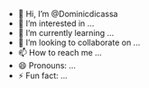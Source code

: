 - 👋 Hi, I’m @Dominicdicassa
- 👀 I’m interested in ...
- 🌱 I’m currently learning ...
- 💞️ I’m looking to collaborate on ...
- 📫 How to reach me ...
- 😄 Pronouns: ...
- ⚡ Fun fact: ...

<!---
Dominicdicassa/Dominicdicassa is a ✨ special ✨ repository because its `README.md` (this file) appears on your GitHub profile.
You can click the Preview link to take a look at your changes.
--->
